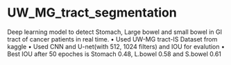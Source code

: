 # UW_MG_tract_segmentation

Deep learning model to detect Stomach, Large bowel and small bowel in GI
tract of cancer patients in real time.
• Used UW-MG tract-IS Dataset from kaggle
• Used CNN and U-net(with 512, 1024 filters) and IOU for evalution
• Best IOU after 50 epoches is Stomach 0.48, L.bowel 0.58 and S.bowel 0.61
